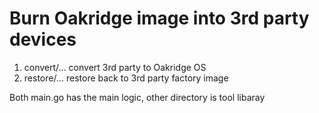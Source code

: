 # Burn Oakridge image into 3rd party devices
1. convert/... convert 3rd party to Oakridge OS
2. restore/... restore back to 3rd party factory image

Both main.go has the main logic, other directory is tool libaray
